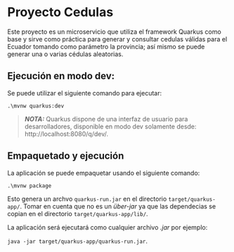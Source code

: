 # Proyecto Cedulas

Este proyecto es un microservicio que utiliza el framework Quarkus como base y sirve como práctica para generar y consultar cedulas válidas para el Ecuador tomando como parámetro la provincia; así mismo se puede generar una o varias cédulas aleatorias.

## Ejecución en modo dev:

Se puede utilizar el siguiente comando para ejecutar:
```shell script
.\mvnw quarkus:dev
```

> **_NOTA:_**  Quarkus dispone de una interfaz de usuario para desarrolladores, disponible en modo dev solamente desde:  http://localhost:8080/q/dev/.

## Empaquetado y ejecución

La aplicación se puede empaquetar usando el siguiente comando:
```shell script
.\mvnw package
```
Esto genera un archvo `quarkus-run.jar` en el directorio `target/quarkus-app/`.
Tomar en cuenta que no es un _über-jar_ ya que las dependecias se copian en el directorio `target/quarkus-app/lib/`.

La aplicación será ejecutará como cualquier archivo _.jar_ por ejemplo:

`java -jar target/quarkus-app/quarkus-run.jar`.

